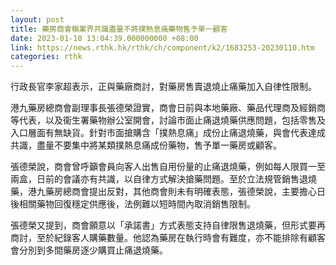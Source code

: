 ```yaml
---
layout: post
title: 藥房商會稱業界共識盡量不將撲熱息痛藥物售予單一顧客
date: 2023-01-10 13:04:39.000000000 +08:00
link: https://news.rthk.hk/rthk/ch/component/k2/1683253-20230110.htm
categories: rthk
---
```


行政長官李家超表示，正與藥廠商討，對藥房售賣退燒止痛藥加入自律性限制。

港九藥房總商會副理事長張德榮證實，商會日前與本地藥廠、藥品代理商及經銷商等代表，以及衞生署藥物辦公室開會，討論市面止痛退燒藥供應問題，包括零售及入口層面有無缺貨。針對市面搶購含「撲熱息痛」成份止痛退燒藥，與會代表達成共識，盡量不要集中將某類撲熱息痛成份藥物，售予單一藥房或顧客。

張德榮說，商會曾呼籲會員向客人出售自用份量的止痛退燒藥，例如每人限買一至兩盒，日前的會議亦有共識，以自律方式解決搶藥問題。至於立法規管銷售退燒藥，港九藥房總商會提出反對，其他商會則未有明確表態，張德榮說，主要擔心日後相關藥物回復穩定供應後，法例難以短時間內取消銷售限制。

張德榮又提到，商會願意以「承諾書」方式表態支持自律限售退燒藥，但形式要再商討，至於紀錄客人購藥數量。他認為藥房在執行時會有難度，亦不能排除有顧客會分別到多間藥房逐少購買止痛退燒藥。
